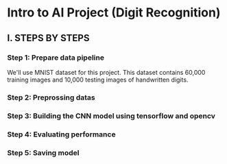 # Intro to AI Project (Digit Recognition)

## I. STEPS BY STEPS 

### Step 1: Prepare data pipeline
We'll use MNIST dataset for this project. This dataset contains 60,000 training images and 10,000 testing images of handwritten digits.

### Step 2: Preprossing datas

### Step 3: Building the CNN model using tensorflow and opencv

### Step 4: Evaluating performance

### Step 5: Saving model